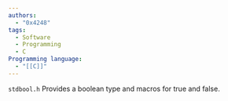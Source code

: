 ```yaml
---
authors:
  - "0x4248"
tags:
  - Software
  - Programming
  - C
Programming language:
  - "[[C]]"
---
```

`stdbool.h` Provides a boolean type and macros for true and false.